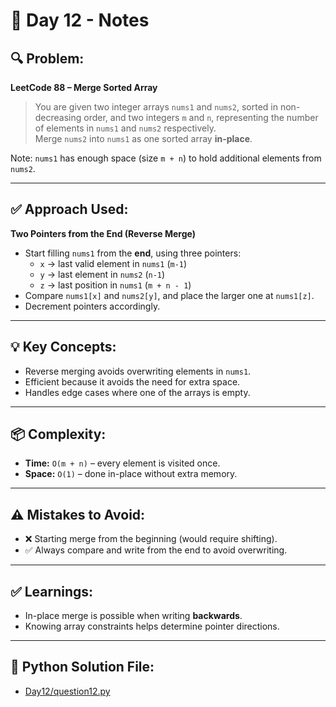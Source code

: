 # 📝 Day 12 - Notes

## 🔍 Problem:
**LeetCode 88 – Merge Sorted Array**

> You are given two integer arrays `nums1` and `nums2`, sorted in non-decreasing order, and two integers `m` and `n`, representing the number of elements in `nums1` and `nums2` respectively.  
> Merge `nums2` into `nums1` as one sorted array **in-place**.

Note: `nums1` has enough space (size `m + n`) to hold additional elements from `nums2`.

---

## ✅ Approach Used:
**Two Pointers from the End (Reverse Merge)**

- Start filling `nums1` from the **end**, using three pointers:
  - `x` → last valid element in `nums1` (`m-1`)
  - `y` → last element in `nums2` (`n-1`)
  - `z` → last position in `nums1` (`m + n - 1`)
- Compare `nums1[x]` and `nums2[y]`, and place the larger one at `nums1[z]`.
- Decrement pointers accordingly.

---

## 💡 Key Concepts:

- Reverse merging avoids overwriting elements in `nums1`.
- Efficient because it avoids the need for extra space.
- Handles edge cases where one of the arrays is empty.

---

## 📦 Complexity:

- **Time:** `O(m + n)` – every element is visited once.
- **Space:** `O(1)` – done in-place without extra memory.

---

## ⚠️ Mistakes to Avoid:

- ❌ Starting merge from the beginning (would require shifting).
- ✅ Always compare and write from the end to avoid overwriting.

---

## ✅ Learnings:

- In-place merge is possible when writing **backwards**.
- Knowing array constraints helps determine pointer directions.

---

## 🔗 Python Solution File:

- [Day12/question12.py](./question12.py)
